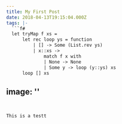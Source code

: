 ```yaml
---
title: My First Post
date: 2018-04-13T19:15:04.000Z
tags: |-
  ```f#
  let tryMap f xs =
      let rec loop ys = function
          | [] -> Some (List.rev ys)
          | x::xs ->
              match f x with
              | None -> None
              | Some y -> loop (y::ys) xs
      loop [] xs
  ```
image: ''
---
```


This is a testt
